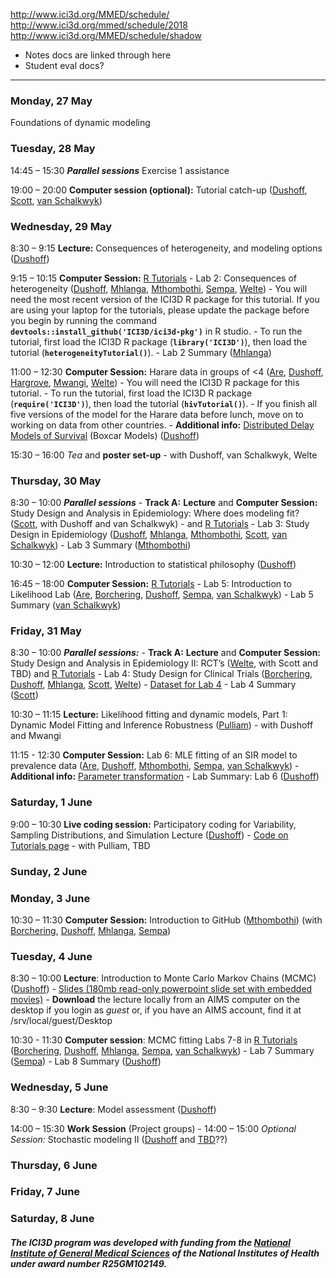 http://www.ici3d.org/MMED/schedule/
http://www.ici3d.org/mmed/schedule/2018
http://www.ici3d.org/MMED/schedule/shadow
* Notes docs are linked through here
* Student eval docs?

----------------------------------------------------------------------

### Monday, 27 May

Foundations of dynamic modeling

### Tuesday, 28 May

14:45 – 15:30 ***Parallel sessions***
Exercise 1 assistance

19:00 – 20:00 **Computer session (optional):** Tutorial catch-up
    ([Dushoff](../team/dushoff), [Scott](../team/scott), [van
    Schalkwyk](../team/vanschalkwyk))

### Wednesday, 29 May

8:30 – 9:15 **Lecture:** Consequences of heterogeneity, and modeling
    options ([Dushoff](../team/dushoff))

9:15 – 10:15 **Computer Session:** [R Tutorials](../tutorials) - Lab
    2: Consequences of heterogeneity ([Dushoff](../team/dushoff),
    [Mhlanga](../team/mhlanga), [Mthombothi](../team/mthombothi),
    [Sempa](../team/sempa), [Welte](../team/welte))
      - You will need the most recent version of the ICI3D R package for
        this tutorial. If you are using your laptop for the tutorials,
        please update the package before you begin by running the
        command **`devtools::install_github('ICI3D/ici3d-pkg')`** in R
        studio.
      - To run the tutorial, first load the ICI3D R package
        (**`library('ICI3D')`**), then load the tutorial
        (**`heterogeneityTutorial()`**).
      - Lab 2 Summary ([Mhlanga](../team/Mhlanga))

11:00 – 12:30 **Computer Session:** Harare data in groups of \<4
    ([Are](../team/are), [Dushoff](../team/dushoff),
    [Hargrove](../team/hargrove), [Mwangi](../team/mwangi),
    [Welte](../team/welte))
      - You will need the ICI3D R package for this tutorial.
      - To run the tutorial, first load the ICI3D R package
        (**`require('ICI3D')`**), then load the tutorial
        (**`hivTutorial()`**).
      - If you finish all five versions of the model for the Harare data
        before lunch, move on to working on data from other countries.
      - **Additional info:** [Distributed Delay Models of
        Survival](\(../tutorials/distributedDelay.pdf\)) (Boxcar Models)
        ([Dushoff](../team/dushoff))

15:30 – 16:00 *Tea* and **poster set-up**
      - with Dushoff, van Schalkwyk, Welte

### Thursday, 30 May

8:30 – 10:00 ***Parallel sessions***
      - **Track A:** **Lecture** and **Computer Session:** Study Design
        and Analysis in Epidemiology: Where does modeling fit?
        ([Scott](../team/scott), with Dushoff and van Schalkwyk) - and
        [R Tutorials](../tutorials) - Lab 3: Study Design in
        Epidemiology ([Dushoff](../team/dushoff),
        [Mhlanga](../team/mhlanga), [Mthombothi](../team/mthombothi),
        [Scott](../team/scott), [van Schalkwyk](../team/vanschalkwyk))
      - Lab 3 Summary ([Mthombothi](../team/Mthombothi))

10:30 – 12:00 **Lecture:** Introduction to statistical philosophy
    ([Dushoff](../team/dushoff))

16:45 – 18:00 **Computer Session:** [R Tutorials](../tutorials) -
    Lab 5: Introduction to Likelihood Lab ([Are](../team/are),
    [Borchering](../team/borchering), [Dushoff](../team/dushoff),
    [Sempa](../team/sempa), [van Schalkwyk](../team/vanschalkwyk))
      - Lab 5 Summary ([van Schalkwyk](../team/vanschalkwyk))

### Friday, 31 May

8:30 – 10:00 ***Parallel sessions:***
      - **Track A:** **Lecture** and **Computer Session:** Study Design
        and Analysis in Epidemiology II: RCT’s ([Welte](../team/welte),
        with Scott and TBD) and [R Tutorials](../tutorials) - Lab 4:
        Study Design for Clinical Trials
        ([Borchering](../team/borchering), [Dushoff](../team/dushoff),
        [Mhlanga](../team/mhlanga), [Scott](../team/scott),
        [Welte](../team/welte))
      - [Dataset for
        Lab 4](https://github.com/ICI3D/datasets/blob/master/clinicalTrials/MuTxT.Rdata?raw=true)
      - Lab 4 Summary ([Scott](../team/scott))

10:30 – 11:15 **Lecture:** Likelihood fitting and dynamic models,
    Part 1: Dynamic Model Fitting and Inference Robustness
    ([Pulliam](../team/pulliam))
      - with Dushoff and Mwangi

11:15 - 12:30 **Computer Session:** Lab 6: MLE fitting of an SIR
    model to prevalence data ([Are](../team/are),
    [Dushoff](../team/Dushoff), [Mthombothi](../team/Mthombothi),
    [Sempa](../team/sempa), [van Schalkwyk](../team/vanschalkwyk))
      - **Additional info:** [Parameter
        transformation](/MMED/tutorials/parameterTransformations.pdf)
      - Lab Summary: Lab 6 ([Dushoff](../team/dushoff))

### Saturday, 1 June

9:00 – 10:30 **Live coding session:** Participatory coding for
    Variability, Sampling Distributions, and Simulation Lecture
    ([Dushoff](../team/Dushoff)) - [Code on Tutorials
    page](../tutorials)
      - with Pulliam, TBD

### Sunday, 2 June

### Monday, 3 June

10:30 – 11:30 **Computer Session:** Introduction to GitHub
    ([Mthombothi](../team/mthombothi)) (with
    [Borchering](../team/borchering), [Dushoff](../team/dushoff),
    [Mhlanga](../team/mhlanga), [Sempa](../team/sempa))

### Tuesday, 4 June

8:30 – 10:00 **Lecture**: Introduction to Monte Carlo Markov Chains
    (MCMC) ([Dushoff](../team/dushoff)) - [Slides (180mb read-only
    powerpoint slide set with embedded
    movies)](https://ndownloader.figshare.com/files/8597005)
      - **Download** the lecture locally from an AIMS computer on the
        desktop if you login as *guest* or, if you have an AIMS account,
        find it at /srv/local/guest/Desktop

10:30 - 11:30 **Computer session**: MCMC fitting Labs 7-8 in [R
    Tutorials](../tutorials) ([Borchering](../team/borchering),
    [Dushoff](../team/dushoff), [Mhlanga](../team/mhlanga),
    [Sempa](../team/sempa), [van Schalkwyk](../team/vanschalkwyk))
      - Lab 7 Summary ([Sempa](../team/sempa))
      - Lab 8 Summary ([Dushoff](../team/dushoff))

### Wednesday, 5 June

8:30 – 9:30 **Lecture**: Model assessment
    ([Dushoff](../team/Dushoff))

14:00 – 15:30 **Work Session** (Project groups)
      - 14:00 – 15:00 *Optional Session:* Stochastic modeling II
        ([Dushoff](../team/dushoff) and [TBD](../team/TBD)??)

### Thursday, 6 June

### Friday, 7 June

### Saturday, 8 June

##### The ICI3D program was developed with funding from the [National Institute of General Medical Sciences](http://www.nigms.nih.gov/) of the National Institutes of Health under award number R25GM102149.

